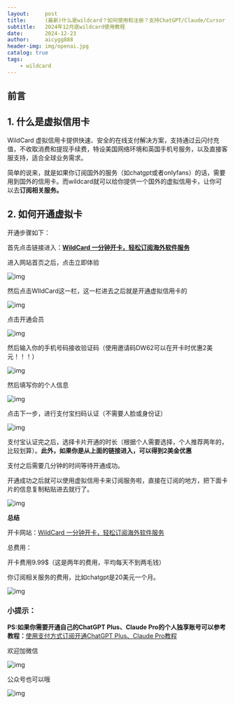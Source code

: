 ```yaml
---
layout:     post
title:      (最新)什么是wildcard？如何使用和注册？支持ChatGPT/Claude/Cursor
subtitle:   2024年12月底wildcard使用教程
date:       2024-12-23
author:     aicygg888
header-img: img/openai.jpg
catalog: true
tags:
    - wildcard
---
```


## 前言

## **1. 什么是虚拟信用卡**

WildCard 虚拟信用卡提供快速、安全的在线支付解决方案，支持通过云闪付充值，不收取消费和提现手续费，特设美国网络环境和英国手机号服务，以及直接客服支持，适合全球业务需求。

简单的说来，就是如果你订阅国外的服务（如chatgpt或者onlyfans）的话，需要用到国外的信用卡。而wildcard就可以给你提供一个国外的虚拟信用卡，让你可以去**订阅相关服务。**

## **2. 如何开通虚拟卡**

开通步骤如下：

首先点击链接进入：[**WildCard 一分钟开卡，轻松订阅海外软件服务**](https://bewildcard.com/i/DW62)

进入网站首页之后，点击立即体验

![img](https://pica.zhimg.com/80/v2-3ccbbcdb9f836ec406075dbafe7f3710_720w.png)



然后点击WIldCard这一栏，这一栏进去之后就是开通虚拟信用卡的

![img](https://pica.zhimg.com/80/v2-34d985d2dc0f37545674658a213d5df9_720w.png)



点击开通会员

![img](https://picx.zhimg.com/80/v2-b1cb8ce2f5900bca18960e5369eae9aa_720w.png)

然后输入你的手机号码接收验证码（使用邀请码DW62可以在开卡时优惠2美元！！！）

![img](https://picx.zhimg.com/80/v2-f982985998b594bfa0536c828b2dc76a_720w.png)

然后填写你的个人信息

![img](https://picx.zhimg.com/80/v2-e1e20d035cd2f39db2b631a72704280b_720w.png)



点击下一步，进行支付宝扫码认证（不需要人脸或身份证）

![img](https://picx.zhimg.com/80/v2-af3242d2cf7b1f2a82b109b460079cd3_720w.png)



支付宝认证完之后，选择卡片开通的时长（根据个人需要选择，个人推荐两年的，比较划算）。**此外，如果你是从上面的链接进入，可以得到2美金优惠**

支付之后需要几分钟的时间等待开通成功。

开通成功之后就可以使用虚拟信用卡来订阅服务啦，直接在订阅的地方，把下面卡片的信息复制粘贴进去就行了。

![img](https://pic1.zhimg.com/80/v2-9d0ff67814bc1d0b81576fb6e84acae1_720w.png)

**总结**

开卡网站：[WildCard 一分钟开卡，轻松订阅海外软件服务](https://bewildcard.com/i/DW62)

总费用：

开卡费用9.99$（这是两年的费用，平均每天不到两毛钱）

你订阅相关服务的费用，比如chatgpt是20美元一个月。

![img](https://picx.zhimg.com/80/v2-d860f2013dbb4c58710d07f3fa32fe04_720w.png)

### **小提示：**

**PS:如果你需要开通自己的ChatGPT Plus、Claude Pro的个人独享账号可以参考教程：**[使用支付方式订阅开通ChatGPT Plus、Claude Pro教程](https://littlemagic8.github.io/2024/12/09/ChatGPT-and-Cluade/)

欢迎加微信

![img](https://picx.zhimg.com/80/v2-b1c8f90bffc8b2f4f32ab07a08a4ede6_720w.png)

公众号也可以哦

![img](https://pic1.zhimg.com/80/v2-4e622b64238b20948a02e0c988ca5704_720w.png)